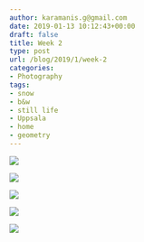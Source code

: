 ```yaml
---
author: karamanis.g@gmail.com
date: 2019-01-13 10:12:43+00:00
draft: false
title: Week 2
type: post
url: /blog/2019/1/week-2
categories:
- Photography
tags:
- snow
- b&w
- still life
- Uppsala
- home
- geometry
---
```




  
   ![](/images/2019-01-13-20191week-2/image-asset.jpeg)

  

  
   ![](/images/2019-01-13-20191week-2/image-asset.jpeg)

  

  
   ![](/images/2019-01-13-20191week-2/image-asset.jpeg)

  

  
   ![](/images/2019-01-13-20191week-2/image-asset.jpeg)

  

  
   ![](/images/2019-01-13-20191week-2/image-asset.jpeg)

  


